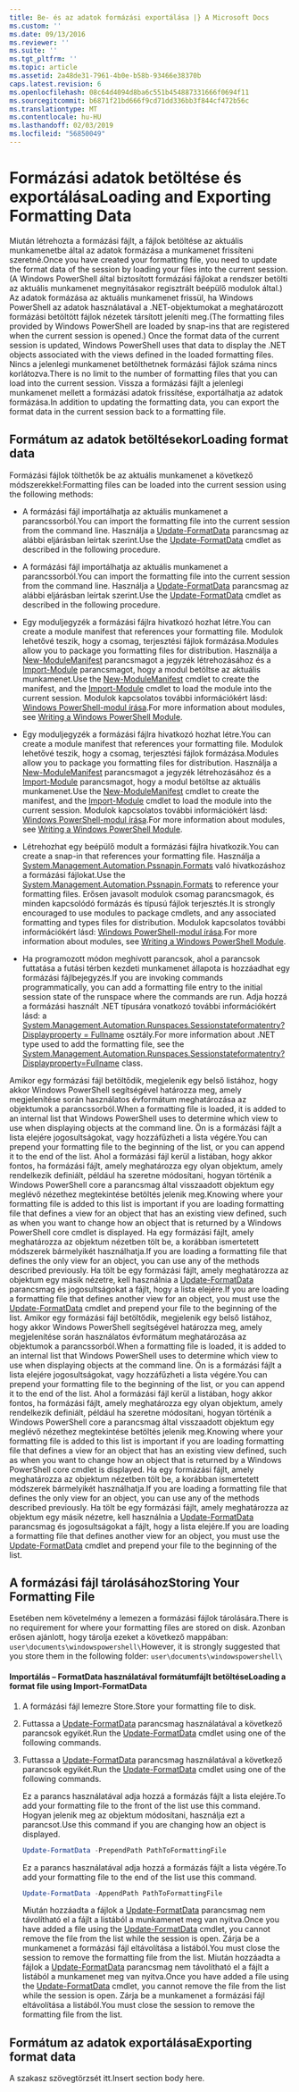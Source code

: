 ```yaml
---
title: Be- és az adatok formázási exportálása |} A Microsoft Docs
ms.custom: ''
ms.date: 09/13/2016
ms.reviewer: ''
ms.suite: ''
ms.tgt_pltfrm: ''
ms.topic: article
ms.assetid: 2a48de31-7961-4b0e-b58b-93466e38370b
caps.latest.revision: 6
ms.openlocfilehash: 08c64d4094d8ba6c551b454887331666f0694f11
ms.sourcegitcommit: b6871f21bd666f9cd71dd336bb3f844cf472b56c
ms.translationtype: MT
ms.contentlocale: hu-HU
ms.lasthandoff: 02/03/2019
ms.locfileid: "56850049"
---
```

# <a name="loading-and-exporting-formatting-data"></a><span data-ttu-id="3ae23-102">Formázási adatok betöltése és exportálása</span><span class="sxs-lookup"><span data-stu-id="3ae23-102">Loading and Exporting Formatting Data</span></span>

<span data-ttu-id="3ae23-103">Miután létrehozta a formázási fájlt, a fájlok betöltése az aktuális munkamenetbe által az adatok formázása a munkamenet frissíteni szeretné.</span><span class="sxs-lookup"><span data-stu-id="3ae23-103">Once you have created your formatting file, you need to update the format data of the session by loading your files into the current session.</span></span> <span data-ttu-id="3ae23-104">(A Windows PowerShell által biztosított formázási fájlokat a rendszer betölti az aktuális munkamenet megnyitásakor regisztrált beépülő modulok által.) Az adatok formázása az aktuális munkamenet frissül, ha Windows PowerShell az adatok használatával a .NET-objektumokat a meghatározott formázási betöltött fájlok nézetek társított jeleníti meg.</span><span class="sxs-lookup"><span data-stu-id="3ae23-104">(The formatting files provided by Windows PowerShell are loaded by snap-ins that are registered when the current session is opened.) Once the format data of the current session is updated, Windows PowerShell uses that data to display the .NET objects associated with the views defined in the loaded formatting files.</span></span> <span data-ttu-id="3ae23-105">Nincs a jelenlegi munkamenet betölthetnek formázási fájlok száma nincs korlátozva.</span><span class="sxs-lookup"><span data-stu-id="3ae23-105">There is no limit to the number of formatting files that you can load into the current session.</span></span> <span data-ttu-id="3ae23-106">Vissza a formázási fájlt a jelenlegi munkamenet mellett a formázási adatok frissítése, exportálhatja az adatok formázása.</span><span class="sxs-lookup"><span data-stu-id="3ae23-106">In addition to updating the formatting data, you can export the format data in the current session back to a formatting file.</span></span>

## <a name="loading-format-data"></a><span data-ttu-id="3ae23-107">Formátum az adatok betöltésekor</span><span class="sxs-lookup"><span data-stu-id="3ae23-107">Loading format data</span></span>

<span data-ttu-id="3ae23-108">Formázási fájlok tölthetők be az aktuális munkamenet a következő módszerekkel:</span><span class="sxs-lookup"><span data-stu-id="3ae23-108">Formatting files can be loaded into the current session using the following methods:</span></span>

- <span data-ttu-id="3ae23-109">A formázási fájl importálhatja az aktuális munkamenet a parancssorból.</span><span class="sxs-lookup"><span data-stu-id="3ae23-109">You can import the formatting file into the current session from the command line.</span></span> <span data-ttu-id="3ae23-110">Használja a [Update-FormatData](/powershell/module/Microsoft.PowerShell.Utility/Update-FormatData) parancsmag az alábbi eljárásban leírtak szerint.</span><span class="sxs-lookup"><span data-stu-id="3ae23-110">Use the [Update-FormatData](/powershell/module/Microsoft.PowerShell.Utility/Update-FormatData) cmdlet as described in the following procedure.</span></span>
- <span data-ttu-id="3ae23-111">A formázási fájl importálhatja az aktuális munkamenet a parancssorból.</span><span class="sxs-lookup"><span data-stu-id="3ae23-111">You can import the formatting file into the current session from the command line.</span></span> <span data-ttu-id="3ae23-112">Használja a [Update-FormatData](/powershell/module/Microsoft.PowerShell.Utility/Update-FormatData) parancsmag az alábbi eljárásban leírtak szerint.</span><span class="sxs-lookup"><span data-stu-id="3ae23-112">Use the [Update-FormatData](/powershell/module/Microsoft.PowerShell.Utility/Update-FormatData) cmdlet as described in the following procedure.</span></span>

- <span data-ttu-id="3ae23-113">Egy moduljegyzék a formázási fájlra hivatkozó hozhat létre.</span><span class="sxs-lookup"><span data-stu-id="3ae23-113">You can create a module manifest that references your formatting file.</span></span> <span data-ttu-id="3ae23-114">Modulok lehetővé teszik, hogy a csomag, terjesztési fájlok formázása.</span><span class="sxs-lookup"><span data-stu-id="3ae23-114">Modules allow you to package you formatting files for distribution.</span></span> <span data-ttu-id="3ae23-115">Használja a [New-ModuleManifest](/powershell/module/Microsoft.PowerShell.Core/New-ModuleManifest) parancsmagot a jegyzék létrehozásához és a [Import-Module](/powershell/module/Microsoft.PowerShell.Core/Import-Module) parancsmagot, hogy a modul betöltse az aktuális munkamenet.</span><span class="sxs-lookup"><span data-stu-id="3ae23-115">Use the [New-ModuleManifest](/powershell/module/Microsoft.PowerShell.Core/New-ModuleManifest) cmdlet to create the manifest, and the [Import-Module](/powershell/module/Microsoft.PowerShell.Core/Import-Module) cmdlet to load the module into the current session.</span></span> <span data-ttu-id="3ae23-116">Modulok kapcsolatos további információkért lásd: [Windows PowerShell-modul írása](../module/writing-a-windows-powershell-module.md).</span><span class="sxs-lookup"><span data-stu-id="3ae23-116">For more information about modules, see [Writing a Windows PowerShell Module](../module/writing-a-windows-powershell-module.md).</span></span>
- <span data-ttu-id="3ae23-117">Egy moduljegyzék a formázási fájlra hivatkozó hozhat létre.</span><span class="sxs-lookup"><span data-stu-id="3ae23-117">You can create a module manifest that references your formatting file.</span></span> <span data-ttu-id="3ae23-118">Modulok lehetővé teszik, hogy a csomag, terjesztési fájlok formázása.</span><span class="sxs-lookup"><span data-stu-id="3ae23-118">Modules allow you to package you formatting files for distribution.</span></span> <span data-ttu-id="3ae23-119">Használja a [New-ModuleManifest](/powershell/module/Microsoft.PowerShell.Core/New-ModuleManifest) parancsmagot a jegyzék létrehozásához és a [Import-Module](/powershell/module/Microsoft.PowerShell.Core/Import-Module) parancsmagot, hogy a modul betöltse az aktuális munkamenet.</span><span class="sxs-lookup"><span data-stu-id="3ae23-119">Use the [New-ModuleManifest](/powershell/module/Microsoft.PowerShell.Core/New-ModuleManifest) cmdlet to create the manifest, and the [Import-Module](/powershell/module/Microsoft.PowerShell.Core/Import-Module) cmdlet to load the module into the current session.</span></span> <span data-ttu-id="3ae23-120">Modulok kapcsolatos további információkért lásd: [Windows PowerShell-modul írása](../module/writing-a-windows-powershell-module.md).</span><span class="sxs-lookup"><span data-stu-id="3ae23-120">For more information about modules, see [Writing a Windows PowerShell Module](../module/writing-a-windows-powershell-module.md).</span></span>

- <span data-ttu-id="3ae23-121">Létrehozhat egy beépülő modult a formázási fájlra hivatkozik.</span><span class="sxs-lookup"><span data-stu-id="3ae23-121">You can create a snap-in that references your formatting file.</span></span> <span data-ttu-id="3ae23-122">Használja a [System.Management.Automation.Pssnapin.Formats](/dotnet/api/System.Management.Automation.PSSnapIn.Formats) való hivatkozáshoz a formázási fájlokat.</span><span class="sxs-lookup"><span data-stu-id="3ae23-122">Use the [System.Management.Automation.Pssnapin.Formats](/dotnet/api/System.Management.Automation.PSSnapIn.Formats) to reference your formatting files.</span></span> <span data-ttu-id="3ae23-123">Erősen javasolt modulok csomag parancsmagok, és minden kapcsolódó formázás és típusú fájlok terjesztés.</span><span class="sxs-lookup"><span data-stu-id="3ae23-123">It is strongly encouraged to use modules to package cmdlets, and any associated formatting and types files for distribution.</span></span> <span data-ttu-id="3ae23-124">Modulok kapcsolatos további információkért lásd: [Windows PowerShell-modul írása](../module/writing-a-windows-powershell-module.md).</span><span class="sxs-lookup"><span data-stu-id="3ae23-124">For more information about modules, see [Writing a Windows PowerShell Module](../module/writing-a-windows-powershell-module.md).</span></span>

- <span data-ttu-id="3ae23-125">Ha programozott módon meghívott parancsok, ahol a parancsok futtatása a futási térben kezdeti munkamenet állapota is hozzáadhat egy formázási fájlbejegyzés.</span><span class="sxs-lookup"><span data-stu-id="3ae23-125">If you are invoking commands programmatically, you can add a formatting file entry to the initial session state of the runspace where the commands are run.</span></span> <span data-ttu-id="3ae23-126">Adja hozzá a formázási használt .NET típusára vonatkozó további információkért lásd: a [System.Management.Automation.Runspaces.Sessionstateformatentry? Displayproperty = Fullname](/dotnet/api/System.Management.Automation.Runspaces.SessionStateFormatEntry) osztály.</span><span class="sxs-lookup"><span data-stu-id="3ae23-126">For more information about .NET type used to add the formatting file, see the [System.Management.Automation.Runspaces.Sessionstateformatentry?Displayproperty=Fullname](/dotnet/api/System.Management.Automation.Runspaces.SessionStateFormatEntry) class.</span></span>

<span data-ttu-id="3ae23-127">Amikor egy formázási fájl betöltődik, megjelenik egy belső listához, hogy akkor Windows PowerShell segítségével határozza meg, amely megjelenítése során használatos évformátum meghatározása az objektumok a parancssorból.</span><span class="sxs-lookup"><span data-stu-id="3ae23-127">When a formatting file is loaded, it is added to an internal list that Windows PowerShell uses to determine which view to use when displaying objects at the command line.</span></span> <span data-ttu-id="3ae23-128">Ön is a formázási fájlt a lista elejére jogosultságokat, vagy hozzáfűzheti a lista végére.</span><span class="sxs-lookup"><span data-stu-id="3ae23-128">You can prepend your formatting file to the beginning of the list, or you can append it to the end of the list.</span></span> <span data-ttu-id="3ae23-129">Ahol a formázási fájl kerül a listában, hogy akkor fontos, ha formázási fájlt, amely meghatározza egy olyan objektum, amely rendelkezik definiált, például ha szeretne módosítani, hogyan történik a Windows PowerShell core a parancsmag által visszaadott objektum egy meglévő nézethez megtekintése betöltés  jelenik meg.</span><span class="sxs-lookup"><span data-stu-id="3ae23-129">Knowing where your formatting file is added to this list is important if you are loading formatting file that defines a view for an object that has an existing view defined, such as when you want to change how an object that is returned by a Windows PowerShell core cmdlet is displayed.</span></span> <span data-ttu-id="3ae23-130">Ha egy formázási fájlt, amely meghatározza az objektum nézetben tölt be, a korábban ismertetett módszerek bármelyikét használhatja.</span><span class="sxs-lookup"><span data-stu-id="3ae23-130">If you are loading a formatting file that defines the only view for an object, you can use any of the methods described previously.</span></span>  <span data-ttu-id="3ae23-131">Ha tölt be egy formázási fájlt, amely meghatározza az objektum egy másik nézetre, kell használnia a [Update-FormatData](/powershell/module/Microsoft.PowerShell.Utility/Update-FormatData) parancsmag és jogosultságokat a fájlt, hogy a lista elejére.</span><span class="sxs-lookup"><span data-stu-id="3ae23-131">If you are loading a formatting file that defines another view for an object, you must use the [Update-FormatData](/powershell/module/Microsoft.PowerShell.Utility/Update-FormatData) cmdlet and prepend your file to the beginning of the list.</span></span>
<span data-ttu-id="3ae23-132">Amikor egy formázási fájl betöltődik, megjelenik egy belső listához, hogy akkor Windows PowerShell segítségével határozza meg, amely megjelenítése során használatos évformátum meghatározása az objektumok a parancssorból.</span><span class="sxs-lookup"><span data-stu-id="3ae23-132">When a formatting file is loaded, it is added to an internal list that Windows PowerShell uses to determine which view to use when displaying objects at the command line.</span></span> <span data-ttu-id="3ae23-133">Ön is a formázási fájlt a lista elejére jogosultságokat, vagy hozzáfűzheti a lista végére.</span><span class="sxs-lookup"><span data-stu-id="3ae23-133">You can prepend your formatting file to the beginning of the list, or you can append it to the end of the list.</span></span> <span data-ttu-id="3ae23-134">Ahol a formázási fájl kerül a listában, hogy akkor fontos, ha formázási fájlt, amely meghatározza egy olyan objektum, amely rendelkezik definiált, például ha szeretne módosítani, hogyan történik a Windows PowerShell core a parancsmag által visszaadott objektum egy meglévő nézethez megtekintése betöltés  jelenik meg.</span><span class="sxs-lookup"><span data-stu-id="3ae23-134">Knowing where your formatting file is added to this list is important if you are loading formatting file that defines a view for an object that has an existing view defined, such as when you want to change how an object that is returned by a Windows PowerShell core cmdlet is displayed.</span></span> <span data-ttu-id="3ae23-135">Ha egy formázási fájlt, amely meghatározza az objektum nézetben tölt be, a korábban ismertetett módszerek bármelyikét használhatja.</span><span class="sxs-lookup"><span data-stu-id="3ae23-135">If you are loading a formatting file that defines the only view for an object, you can use any of the methods described previously.</span></span>  <span data-ttu-id="3ae23-136">Ha tölt be egy formázási fájlt, amely meghatározza az objektum egy másik nézetre, kell használnia a [Update-FormatData](/powershell/module/Microsoft.PowerShell.Utility/Update-FormatData) parancsmag és jogosultságokat a fájlt, hogy a lista elejére.</span><span class="sxs-lookup"><span data-stu-id="3ae23-136">If you are loading a formatting file that defines another view for an object, you must use the [Update-FormatData](/powershell/module/Microsoft.PowerShell.Utility/Update-FormatData) cmdlet and prepend your file to the beginning of the list.</span></span>

## <a name="storing-your-formatting-file"></a><span data-ttu-id="3ae23-137">A formázási fájl tárolásához</span><span class="sxs-lookup"><span data-stu-id="3ae23-137">Storing Your Formatting File</span></span>

<span data-ttu-id="3ae23-138">Esetében nem követelmény a lemezen a formázási fájlok tárolására.</span><span class="sxs-lookup"><span data-stu-id="3ae23-138">There is no requirement for where your formatting files are stored on disk.</span></span> <span data-ttu-id="3ae23-139">Azonban erősen ajánlott, hogy tárolja ezeket a következő mappában: `user\documents\windowspowershell\`</span><span class="sxs-lookup"><span data-stu-id="3ae23-139">However, it is strongly suggested that you store them in the following folder: `user\documents\windowspowershell\`</span></span>

#### <a name="loading-a-format-file-using-import-formatdata"></a><span data-ttu-id="3ae23-140">Importálás – FormatData használatával formátumfájlt betöltése</span><span class="sxs-lookup"><span data-stu-id="3ae23-140">Loading a format file using Import-FormatData</span></span>

1. <span data-ttu-id="3ae23-141">A formázási fájl lemezre Store.</span><span class="sxs-lookup"><span data-stu-id="3ae23-141">Store your formatting file to disk.</span></span>

2. <span data-ttu-id="3ae23-142">Futtassa a [Update-FormatData](/powershell/module/Microsoft.PowerShell.Utility/Update-FormatData) parancsmag használatával a következő parancsok egyikét.</span><span class="sxs-lookup"><span data-stu-id="3ae23-142">Run the [Update-FormatData](/powershell/module/Microsoft.PowerShell.Utility/Update-FormatData) cmdlet using one of the following commands.</span></span>
2. <span data-ttu-id="3ae23-143">Futtassa a [Update-FormatData](/powershell/module/Microsoft.PowerShell.Utility/Update-FormatData) parancsmag használatával a következő parancsok egyikét.</span><span class="sxs-lookup"><span data-stu-id="3ae23-143">Run the [Update-FormatData](/powershell/module/Microsoft.PowerShell.Utility/Update-FormatData) cmdlet using one of the following commands.</span></span>

   <span data-ttu-id="3ae23-144">Ez a parancs használatával adja hozzá a formázás fájlt a lista elejére.</span><span class="sxs-lookup"><span data-stu-id="3ae23-144">To add your formatting file to the front of the list use this command.</span></span> <span data-ttu-id="3ae23-145">Hogyan jelenik meg az objektum módosítani, használja ezt a parancsot.</span><span class="sxs-lookup"><span data-stu-id="3ae23-145">Use this command if you are changing how an object is displayed.</span></span>

   ```powershell
   Update-FormatData -PrependPath PathToFormattingFile
   ```

   <span data-ttu-id="3ae23-146">Ez a parancs használatával adja hozzá a formázás fájlt a lista végére.</span><span class="sxs-lookup"><span data-stu-id="3ae23-146">To add your formatting file to the end of the list use this command.</span></span>

   ```powershell
   Update-FormatData -AppendPath PathToFormattingFile
   ```

   <span data-ttu-id="3ae23-147">Miután hozzáadta a fájlok a [Update-FormatData](/powershell/module/Microsoft.PowerShell.Utility/Update-FormatData) parancsmag nem távolítható el a fájlt a listából a munkamenet meg van nyitva.</span><span class="sxs-lookup"><span data-stu-id="3ae23-147">Once you have added a file using the [Update-FormatData](/powershell/module/Microsoft.PowerShell.Utility/Update-FormatData) cmdlet, you cannot remove the file from the list while the session is open.</span></span> <span data-ttu-id="3ae23-148">Zárja be a munkamenet a formázási fájl eltávolítása a listából.</span><span class="sxs-lookup"><span data-stu-id="3ae23-148">You must close the session to remove the formatting file from the list.</span></span>
   <span data-ttu-id="3ae23-149">Miután hozzáadta a fájlok a [Update-FormatData](/powershell/module/Microsoft.PowerShell.Utility/Update-FormatData) parancsmag nem távolítható el a fájlt a listából a munkamenet meg van nyitva.</span><span class="sxs-lookup"><span data-stu-id="3ae23-149">Once you have added a file using the [Update-FormatData](/powershell/module/Microsoft.PowerShell.Utility/Update-FormatData) cmdlet, you cannot remove the file from the list while the session is open.</span></span> <span data-ttu-id="3ae23-150">Zárja be a munkamenet a formázási fájl eltávolítása a listából.</span><span class="sxs-lookup"><span data-stu-id="3ae23-150">You must close the session to remove the formatting file from the list.</span></span>

## <a name="exporting-format-data"></a><span data-ttu-id="3ae23-151">Formátum az adatok exportálása</span><span class="sxs-lookup"><span data-stu-id="3ae23-151">Exporting format data</span></span>

<span data-ttu-id="3ae23-152">A szakasz szövegtörzsét itt.</span><span class="sxs-lookup"><span data-stu-id="3ae23-152">Insert section body here.</span></span>

